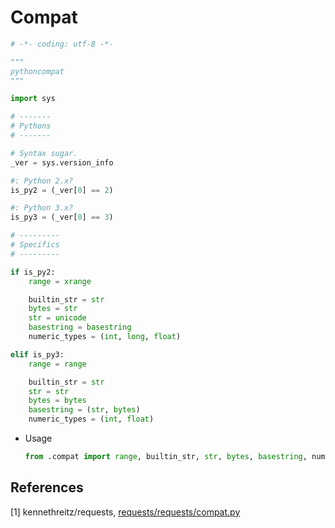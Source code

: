 # Compat

```python
# -*- coding: utf-8 -*-

"""
pythoncompat
"""

import sys

# -------
# Pythons
# -------

# Syntax sugar.
_ver = sys.version_info

#: Python 2.x?
is_py2 = (_ver[0] == 2)

#: Python 3.x?
is_py3 = (_ver[0] == 3)

# ---------
# Specifics
# ---------

if is_py2:
    range = xrange

    builtin_str = str
    bytes = str
    str = unicode
    basestring = basestring
    numeric_types = (int, long, float)

elif is_py3:
    range = range

    builtin_str = str
    str = str
    bytes = bytes
    basestring = (str, bytes)
    numeric_types = (int, float)
```

* Usage

  ```python
  from .compat import range, builtin_str, str, bytes, basestring, numeric_types
  ```

## References
[1] kennethreitz/requests, [requests/requests/compat.py](https://github.com/kennethreitz/requests/blob/master/requests/compat.py)